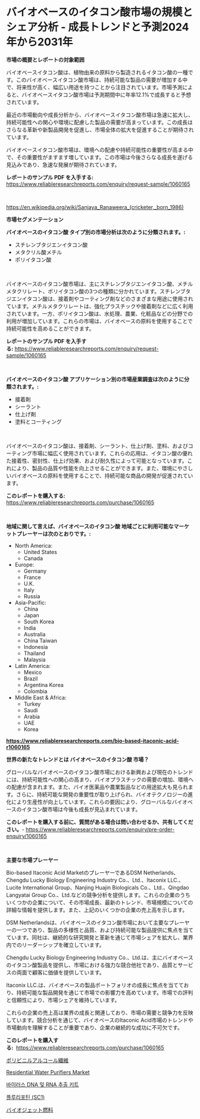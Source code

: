 <p><h1>バイオベースのイタコン酸市場の規模とシェア分析 - 成長トレンドと予測2024年から2031年</h1></p><p><strong>市場の概要とレポートの対象範囲</strong></p>
<p><p>バイオベースイタコン酸は、植物由来の原料から製造されるイタコン酸の一種です。このバイオベースイタコン酸市場は、持続可能な製品の需要が増加する中で、将来性が高く、幅広い用途を持つことから注目されています。市場予測によると、バイオベースイタコン酸市場は予測期間中に年率12.1%で成長すると予想されています。</p><p>最近の市場動向や成長分析から、バイオベースイタコン酸市場は急速に拡大し、持続可能性への関心や環境に配慮した製品の需要が高まっています。この成長はさらなる革新や新製品開発を促進し、市場全体の拡大を促進することが期待されています。</p><p>バイオベースイタコン酸市場は、環境への配慮や持続可能性の重要性が高まる中で、その重要性がますます増しています。この市場は今後さらなる成長を遂げる見込みであり、急速な発展が期待されています。</p></p>
<p><strong>レポートのサンプル PDF を入手する:</strong> <a href="https://www.reliableresearchreports.com/enquiry/request-sample/1060165">https://www.reliableresearchreports.com/enquiry/request-sample/1060165</a></p>
<p>&nbsp;</p>
<p><a href="https://en.wikipedia.org/wiki/Sanjaya_Ranaweera_(cricketer,_born_1986)">https://en.wikipedia.org/wiki/Sanjaya_Ranaweera_(cricketer,_born_1986)</a></p>
<p><strong>市場セグメンテーション</strong></p>
<p><strong>バイオベースのイタコン酸 タイプ別の市場分析は次のように分類されます。:</strong></p>
<p><ul><li>スチレンブタジエンイタコン酸</li><li>メタクリル酸メチル</li><li>ポリイタコン酸</li></ul></p>
<p>&nbsp;</p>
<p><p>バイオベースのイタコン酸市場は、主にスチレンブタジエンイタコン酸、メチルメタクリレート、ポリイタコン酸の3つの種類に分かれています。スチレンブタジエンイタコン酸は、接着剤やコーティング剤などのさまざまな用途に使用されています。メチルメタクリレートは、強化プラスチックや接着剤などに広く利用されています。一方、ポリイタコン酸は、水処理、農業、化粧品などの分野での利用が増加しています。これらの市場は、バイオベースの原料を使用することで持続可能性を高めることができます。</p></p>
<p><strong>レポートのサンプル PDF を入手する:</strong>&nbsp;<a href="https://www.reliableresearchreports.com/enquiry/request-sample/1060165">https://www.reliableresearchreports.com/enquiry/request-sample/1060165</a></p>
<p>&nbsp;</p>
<p><strong> バイオベースのイタコン酸 アプリケーション別の市場産業調査は次のように分類されます。:</strong></p>
<p><ul><li>接着剤</li><li>シーラント</li><li>仕上げ剤</li><li>塗料とコーティング</li></ul></p>
<p>&nbsp;</p>
<p><p>バイオベースのイタコン酸は、接着剤、シーラント、仕上げ剤、塗料、およびコーティング市場に幅広く使用されています。これらの応用は、イタコン酸の優れた接着性、密封性、仕上げ効果、および耐久性によって可能となっています。これにより、製品の品質や性能を向上させることができます。また、環境にやさしいバイオベースの原料を使用することで、持続可能な商品の開発が促進されています。</p></p>
<p><strong>このレポートを購入する:</strong>&nbsp; <a href="https://www.reliableresearchreports.com/purchase/1060165">https://www.reliableresearchreports.com/purchase/1060165</a></p>
<p>&nbsp;</p>
<p><strong>地域に関して言えば、バイオベースのイタコン酸 地域ごとに利用可能なマーケットプレーヤーは次のとおりです。:</strong></p>
<p><ul>
    <li>
        North America:
        <ul>
            <li>United States</li>
            <li>Canada</li>
        </ul>
    </li>
    <li>
        Europe:
        <ul>
            <li>Germany</li>
            <li>France</li>
            <li>U.K.</li>
            <li>Italy</li>
            <li>Russia</li>
        </ul>
    </li>
    <li>
        Asia-Pacific:
        <ul>
            <li>China</li>
            <li>Japan</li>
            <li>South Korea</li>
            <li>India</li>
            <li>Australia</li>
            <li>China Taiwan</li>
            <li>Indonesia</li>
            <li>Thailand</li>
            <li>Malaysia</li>
        </ul>
    </li>
    <li>
        Latin America:
        <ul>
            <li>Mexico</li>
            <li>Brazil</li>
            <li>Argentina Korea</li>
            <li>Colombia</li>
        </ul>
    </li>
    <li>
        Middle East & Africa:
        <ul>
            <li>Turkey</li>
            <li>Saudi</li>
            <li>Arabia</li>
            <li>UAE</li>
            <li>Korea</li>
        </ul>
    </li>
    </ul></p>
<p><strong><a href="https://www.reliableresearchreports.com/bio-based-itaconic-acid-r1060165">https://www.reliableresearchreports.com/bio-based-itaconic-acid-r1060165</a></strong>&nbsp;</p>
<p><strong>世界の新たなトレンドとは バイオベースのイタコン酸 市場？</strong></p>
<p><p>グローバルなバイオベースのイタコン酸市場における新興および現在のトレンドには、持続可能性への関心の高まり、バイオプラスチックの需要の増加、環境への配慮が含まれます。また、バイオ医薬品や農業製品などの用途拡大も見られます。さらに、持続可能な開発の重要性が取り上げられ、バイオテクノロジーの進化により生産性が向上しています。これらの要因により、グローバルなバイオベースのイタコン酸市場は今後も成長が見込まれています。</p></p>
<p><strong>このレポートを購入する前に、質問がある場合は問い合わせるか、共有してください。</strong>- <a href="https://www.reliableresearchreports.com/enquiry/pre-order-enquiry/1060165">https://www.reliableresearchreports.com/enquiry/pre-order-enquiry/1060165</a></p>
<p>&nbsp;</p>
<p><strong>主要な市場プレーヤー</strong></p>
<p><p>Bio-based Itaconic Acid MarketのプレーヤーであるDSM Netherlands、Chengdu Lucky Biology Engineering Industry Co.、Ltd.、Itaconix LLC.、Lucite International Group、Nanjing Huajin Biologicals Co.、Ltd.、Qingdao Langyatai Group Co.、Ltd.などの競争分析を提供します。これらの企業のうちいくつかの企業について、その市場成長、最新のトレンド、市場規模についての詳細な情報を提供します。また、上記のいくつかの企業の売上高を示します。</p><p>DSM Netherlandsは、バイオベースのイタコン酸市場において主要なプレーヤーの一つであり、製品の多様性と品質、および持続可能な製品提供に焦点を当てています。同社は、継続的な研究開発と革新を通じて市場シェアを拡大し、業界内でのリーダーシップを確立しています。</p><p>Chengdu Lucky Biology Engineering Industry Co.、Ltd.は、主にバイオベースのイタコン酸製品を提供し、市場における強力な競合他社であり、品質とサービスの両面で顧客に価値を提供しています。</p><p>Itaconix LLC.は、バイオベースの製品ポートフォリオの成長に焦点を当てており、持続可能な製品開発を通じて市場での影響力を高めています。市場での評判と信頼性により、市場シェアを維持しています。</p><p>これらの企業の売上高は業界の成長と関連しており、市場の需要と競争力を反映しています。競合分析を通じて、バイオベースのItaconic Acid市場のトレンドや市場動向を理解することが重要であり、企業の継続的な成功に不可欠です。</p></p>
<p><strong>このレポートを購入する:</strong>&nbsp;&nbsp;<a href="https://www.reliableresearchreports.com/purchase/1060165">https://www.reliableresearchreports.com/purchase/1060165</a></p>
<p><p><a href="https://github.com/mohamedbakry57/Market-Research-Report-List-4/blob/main/1645921138132.md">ポリビニルアルコール繊維</a></p><p><a href="https://issuu.com/reportprime-2/docs/residential-water-purifiers-market-size-2030.pptx">Residential Water Purifiers Market</a></p><p><a href="https://github.com/langcat852024/Market-Research-Report-List-1/blob/main/1733299144140.md">바이러스 DNA 및 RNA 추출 키트</a></p><p><a href="https://github.com/romeshmittrochakma11/Market-Research-Report-List-1/blob/main/6627021144139.md">플루리포틴 (SC1)</a></p><p><a href="https://github.com/DanykaKilback/Market-Research-Report-List-1/blob/main/5488859138131.md">バイオジェット燃料</a></p></p>